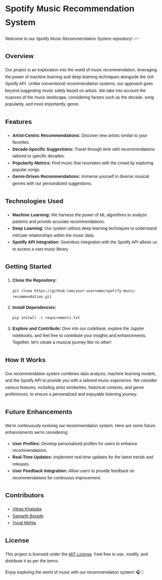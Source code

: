 <!DOCTYPE html>
<html lang="en">

<head>
  <meta charset="UTF-8">
  <meta name="viewport" content="width=device-width, initial-scale=1.0">
  <title>Spotify Music Recommendation System</title>
  <style>
    body {
      font-family: 'Arial', sans-serif;
      line-height: 1.6;
      margin: 20px;
    }
{
    h1,
    h2,
    h3 {
      color: #1DB954;
    }
{
    a {
      color: #0366d6;
    }
{
    p {
      margin-bottom: 20px;
    }
{
    ul {
      list-style: none;
      padding: 0;
    }
{
    li {
      margin-bottom: 10px;
    }
  </style>
</head>

<body>

  <h1>Spotify Music Recommendation System</h1>

  <p>Welcome to our Spotify Music Recommendation System repository! 🎶✨</p>

  <h2>Overview</h2>

  <p>Our project is an exploration into the world of music recommendation, leveraging the power of machine learning and deep learning techniques alongside the rich Spotify API. Unlike conventional recommendation systems, our approach goes beyond suggesting music solely based on artists. We take into account the nuances of the music landscape, considering factors such as the decade, song popularity, and most importantly, genre.</p>

  <h2>Features</h2>

  <ul>
    <li><strong>Artist-Centric Recommendations:</strong> Discover new artists similar to your favorites.</li>
    <li><strong>Decade-Specific Suggestions:</strong> Travel through time with recommendations tailored to specific decades.</li>
    <li><strong>Popularity Metrics:</strong> Find music that resonates with the crowd by exploring popular songs.</li>
    <li><strong>Genre-Driven Recommendations:</strong> Immerse yourself in diverse musical genres with our personalized suggestions.</li>
  </ul>

  <h2>Technologies Used</h2>

  <ul>
    <li><strong>Machine Learning:</strong> We harness the power of ML algorithms to analyze patterns and provide accurate recommendations.</li>
    <li><strong>Deep Learning:</strong> Our system utilizes deep learning techniques to understand intricate relationships within the music data.</li>
    <li><strong>Spotify API Integration:</strong> Seamless integration with the Spotify API allows us to access a vast music library.</li>
  </ul>

  <h2>Getting Started</h2>

  <ol>
    <li><strong>Clone the Repository:</strong>
      <pre><code>git clone https://github.com/your-username/spotify-music-recommendation.git</code></pre>
    </li>
    <li><strong>Install Dependencies:</strong>
      <pre><code>pip install -r requirements.txt</code></pre>
    </li>
    <li><strong>Explore and Contribute:</strong> Dive into our codebase, explore the Jupyter notebooks, and feel free to contribute your insights and enhancements. Together, let's create a musical journey like no other!</li>
  </ol>

  <h2>How It Works</h2>

  <p>Our recommendation system combines data analysis, machine learning models, and the Spotify API to provide you with a tailored music experience. We consider various features, including artist similarities, historical contexts, and genre preferences, to ensure a personalized and enjoyable listening journey.</p>

  <h2>Future Enhancements</h2>

  <p>We're continuously evolving our recommendation system. Here are some future enhancements we're considering:</p>

  <ul>
    <li><strong>User Profiles:</strong> Develop personalized profiles for users to enhance recommendations.</li>
    <li><strong>Real-Time Updates:</strong> Implement real-time updates for the latest trends and releases.</li>
    <li><strong>User Feedback Integration:</strong> Allow users to provide feedback on recommendations for continuous improvement.</li>
  </ul>

  <h2>Contributors</h2>

  <ul>
    <li><a href="https://github.com/vitrag2003">Vitrag Khatadia</a></li>
    <li><a href="https://github.com/samarthborade007">Samarth Borade</a></li>
    <li><a href="https://github.com/yuval728">Yuval Mehta</a></li>
  </ul>

  <h2>License</h2>

  <p>This project is licensed under the <a href="LICENSE">MIT License</a>. Feel free to use, modify, and distribute it as per the terms.</p>

  <p>Enjoy exploring the world of music with our recommendation system! 🎧🌟</p>

</body>

</html>
